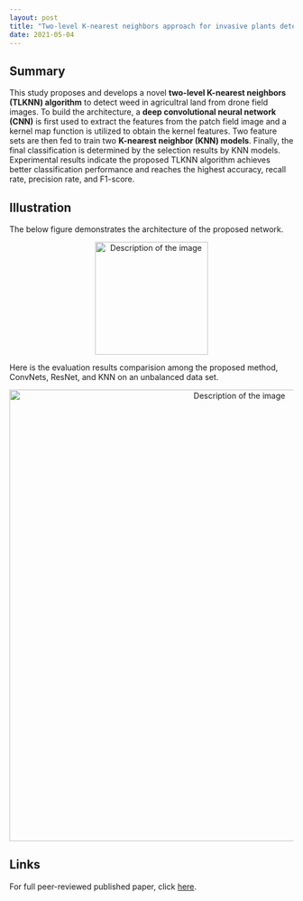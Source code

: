 ```yaml
---
layout: post
title: "Two-level K-nearest neighbors approach for invasive plants detection and classification"
date: 2021-05-04
---
```


## Summary
This study proposes and develops a novel **two-level K-nearest neighbors (TLKNN) algorithm**
to detect weed in agricultral land from drone field images. To build the architecture, a **deep convolutional neural
network (CNN)** is first used to extract the features from the patch field image and a kernel map function is
utilized to obtain the kernel features. Two feature sets are then fed to train two **K-nearest neighbor (KNN)
models**. Finally, the final classification is determined by the selection results by KNN models. Experimental results indicate the proposed TLKNN algorithm achieves better
classification performance and reaches the highest accuracy, recall rate, precision rate, and F1-score.


## Illustration

The below figure demonstrates the architecture of the proposed network.

<div style="text-align:center">
  <img src="https://yun-zhao.github.io/Proj_File/KNN-1.jpg" alt="Description of the image" width="200">
</div>


Here is the evaluation results comparision among the proposed method, ConvNets, ResNet, and KNN on an unbalanced data set.

<div style="text-align:center">
  <img src="https://yun-zhao.github.io/Proj_File/KNN-2.PNG" alt="Description of the image" width="800">
</div>


## Links

For full peer-reviewed published paper, click [here](https://www.dropbox.com/scl/fi/zbttokkucv0pemnfgyfi2/Two-level-K-nearest-neighbors-approach-for-invasive-plants-detectio.pdf?rlkey=9rpn020xzecbserl5zbiwh8bt&dl=0). 

